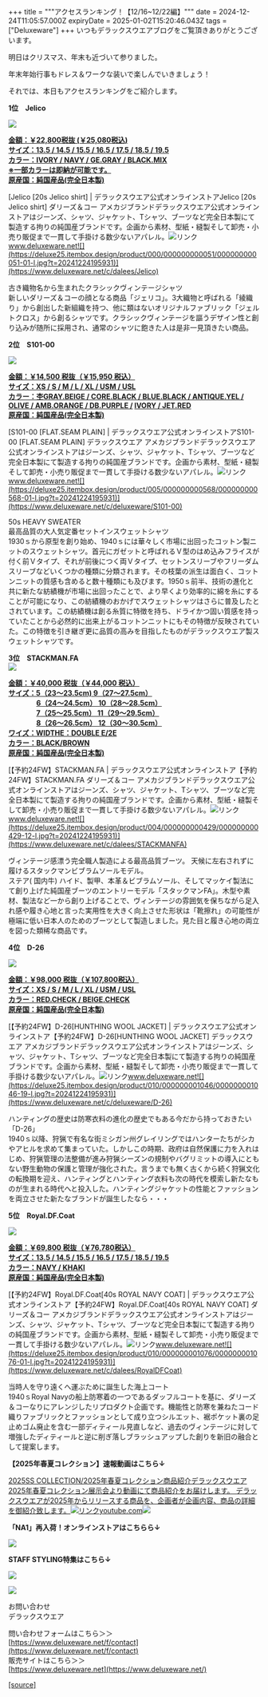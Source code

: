 +++
title = """アクセスランキング！【12/16~12/22編】"""
date = 2024-12-24T11:05:57.000Z
expiryDate = 2025-01-02T15:20:46.043Z
tags = ["Deluxeware"]
+++
いつもデラックスウエアブログをご覧頂きありがとうございます。

明日はクリスマス、年末も近づいて参りました。

年末年始行事もドレス＆ワークな装いで楽しんでいきましょう！

それでは、本日もアクセスランキングをご紹介します。

**1位　Jelico**

**[![](https://stat.ameba.jp/user_images/20241218/16/deluxeware/66/92/j/o1199159815522933305.jpg)](https://stat.ameba.jp/user_images/20241218/16/deluxeware/66/92/j/o1199159815522933305.jpg)**

**[金額：￥22,800税抜 (￥25,080税込)](https://www.deluxeware.net/c/dalees/Jelico)  
[サイズ：13.5 / 14.5 / 15.5 / 16.5 / 17.5 / 18.5 / 19.5](https://www.deluxeware.net/c/dalees/Jelico)  
[カラー：IVORY / NAVY / GE.GRAY / BLACK.MIX](https://www.deluxeware.net/c/dalees/Jelico)  
[※一部カラーは即納が可能です。](https://www.deluxeware.net/c/dalees/Jelico)  
[原産国：純国産品(完全日本製)](https://www.deluxeware.net/c/dalees/Jelico)**

[Jelico \[20s Jelico shirt\] | デラックスウエア公式オンラインストアJelico \[20s Jelico shirt\] ダリーズ＆コー アメカジブランドデラックスウエア公式オンラインストアはジーンズ、シャツ、ジャケット、Tシャツ、ブーツなど完全日本製にて製造する拘りの純国産ブランドです。企画から素材、型紙・縫製そして卸売・小売り販促まで一貫して手掛ける数少ないアパレル。![リンク](https://c.stat100.ameba.jp/ameblo/symbols/v3.20.0/svg/gray/editor_link.svg)www.deluxeware.net![](https://deluxe25.itembox.design/product/000/000000000051/000000000051-01-l.jpg?t=20241224195931)](https://www.deluxeware.net/c/dalees/Jelico)

古き織物名から生まれたクラシックヴィンテージシャツ  
新しいダリーズ＆コーの顔となる商品「ジェリコ」。3大織物と呼ばれる「綾織り」から創出した新組織を持つ、他に類はないオリジナルファブリック「ジェルトクロス」から創るシャツです。クラシックヴィンテージを謳うデザイン性と創り込みが随所に採用され、通常のシャツに飽きた人は是非一見頂きたい商品。

**2位　S101-00**

![](https://deluxe25.itembox.design/product/005/000000000568/000000000568-19-l.jpg?t=20241224195931)

**[金額：￥14,500 税抜（￥15,950 税込）](https://www.deluxeware.net/c/deluxeware/S101-00)  
[サイズ：XS / S / M / L / XL / USM / USL](https://www.deluxeware.net/c/deluxeware/S101-00)  
[カラー：杢GRAY.BEIGE / CORE.BLACK / BLUE.BLACK / ANTIQUE.YEL / OLIVE / AMB.ORANGE / DB.PURPLE /](https://www.deluxeware.net/c/deluxeware/S101-00) [IVORY / JET.RED](https://www.deluxeware.net/c/deluxeware/S101-00)  
[原産国：純国産品(完全日本製)](https://www.deluxeware.net/c/deluxeware/S101-00)**

[S101-00 \[FLAT.SEAM PLAIN\] | デラックスウエア公式オンラインストアS101-00 \[FLAT.SEAM PLAIN\] デラックスウエア アメカジブランドデラックスウエア公式オンラインストアはジーンズ、シャツ、ジャケット、Tシャツ、ブーツなど完全日本製にて製造する拘りの純国産ブランドです。企画から素材、型紙・縫製そして卸売・小売り販促まで一貫して手掛ける数少ないアパレル。![リンク](https://c.stat100.ameba.jp/ameblo/symbols/v3.20.0/svg/gray/editor_link.svg)www.deluxeware.net![](https://deluxe25.itembox.design/product/005/000000000568/000000000568-01-l.jpg?t=20241224195931)](https://www.deluxeware.net/c/deluxeware/S101-00)

50s HEAVY SWEATER  
最高品質の大人気定番セットインスウェットシャツ  
1930ｓから原型を創り始め、1940ｓには華々しく市場に出回ったコットン製ニットのスウェットシャツ。首元にガゼットと呼ばれるＶ型のはめ込みフライスが付く前Ｖタイプ、それが前後につく両Ｖタイプ、セットンスリーブやフリーダムスリーブなどいくつかの種類に分類されます。その枝葉の派生は面白く、コットンニットの質感も含めると数十種類にも及びます。1950ｓ前半、技術の進化と共に新たな紡績機が市場に出回ったことで、より早くより効率的に綿を糸にすることが可能になり、この紡績機のおかげでスウェットシャツはさらに普及したとされています。この紡績機は創る糸質に特徴を持ち、ドライかつ固い質感を持っていたことから必然的に出来上がるコットンニットにもその特徴が反映されていた。この特徴を引き継ぎ更に品質の高みを目指したものがデラックスウエア製スウェットシャツです。

**3位　STACKMAN.FA**  
![](https://deluxe25.itembox.design/product/004/000000000429/000000000429-11-l.jpg?t=20241224195931)

**[金額：￥40,000 税抜（￥44,000 税込）](https://www.deluxeware.net/c/dalees/STACKMANFA)  
[サイズ：5（23〜23.5cm) 9（27〜27.5cm）](https://www.deluxeware.net/c/dalees/STACKMANFA)  
　　　　[6（24〜24.5cm） 10（28〜28.5cm）](https://www.deluxeware.net/c/dalees/STACKMANFA)  
　　　　[7（25〜25.5cm） 11（29〜29.5cm）](https://www.deluxeware.net/c/dalees/STACKMANFA)  
　　　　[8（26〜26.5cm） 12（30〜30.5cm）](https://www.deluxeware.net/c/dalees/STACKMANFA)  
[ワイズ：WIDTHE：DOUBLE E/2E](https://www.deluxeware.net/c/dalees/STACKMANFA)  
[カラー：BLACK/BROWN](https://www.deluxeware.net/c/dalees/STACKMANFA)  
[原産国：純国産品(完全日本製)](https://www.deluxeware.net/c/dalees/STACKMANFA)**

[【予約24FW】STACKMAN.FA | デラックスウエア公式オンラインストア【予約24FW】STACKMAN.FA ダリーズ＆コー アメカジブランドデラックスウエア公式オンラインストアはジーンズ、シャツ、ジャケット、Tシャツ、ブーツなど完全日本製にて製造する拘りの純国産ブランドです。企画から素材、型紙・縫製そして卸売・小売り販促まで一貫して手掛ける数少ないアパレル。![リンク](https://c.stat100.ameba.jp/ameblo/symbols/v3.20.0/svg/gray/editor_link.svg)www.deluxeware.net![](https://deluxe25.itembox.design/product/004/000000000429/000000000429-12-l.jpg?t=20241224195931)](https://www.deluxeware.net/c/dalees/STACKMANFA)

ヴィンテージ感漂う完全職人製造による最高品質ブーツ。 天候に左右されずに履けるスタックマンビブラムソールモデル。  
ステア( 国内牛) ハイド、製甲、本革＆ビブラムソール、そしてマッケイ製法にて創り上げた純国産ブーツのエントリーモデル「スタックマンFA」。木型や素材、製法など一から創り上げることで、ヴィンテージの雰囲気を保ちながら足入れ感や履き心地と言った実用性を大きく向上させた形状は「靴擦れ」の可能性が極端に低い日本人のためのブーツとして製造しました。見た目と履き心地の両立を図った類稀な商品です。

**4位　D-26**

![](https://deluxe25.itembox.design/product/010/000000001046/000000001046-03-l.jpg?t=20241224195931)

**[金額：￥98,000 税抜（￥107,800税込）](https://www.deluxeware.net/c/deluxeware/D-26)  
[サイズ：XS / S / M / L / XL / USM / USL](https://www.deluxeware.net/c/deluxeware/D-26)  
[カラー：RED.CHECK / BEIGE.CHECK](https://www.deluxeware.net/c/deluxeware/D-26)  
[原産国：純国産品(完全日本製)](https://www.deluxeware.net/c/deluxeware/D-26)**

[【予約24FW】D-26\[HUNTHING WOOL JACKET\] | デラックスウエア公式オンラインストア【予約24FW】D-26\[HUNTHING WOOL JACKET\] デラックスウエア アメカジブランドデラックスウエア公式オンラインストアはジーンズ、シャツ、ジャケット、Tシャツ、ブーツなど完全日本製にて製造する拘りの純国産ブランドです。企画から素材、型紙・縫製そして卸売・小売り販促まで一貫して手掛ける数少ないアパレル。![リンク](https://c.stat100.ameba.jp/ameblo/symbols/v3.20.0/svg/gray/editor_link.svg)www.deluxeware.net![](https://deluxe25.itembox.design/product/010/000000001046/000000001046-19-l.jpg?t=20241224195931)](https://www.deluxeware.net/c/deluxeware/D-26)

ハンティングの歴史は防寒衣料の進化の歴史でもある今だから持っておきたい「D-26」  
1940ｓ以降、狩猟で有名な街ミシガン州グレイリングではハンターたちがシカやアヒルを求めて集まっていた。しかしこの時期、政府は自然保護に力を入れはじめ、狩猟管理の法整備が進み狩猟シーズンの規制やバグリミットの導入にともない野生動物の保護と管理が強化された。言うまでも無く古くから続く狩猟文化の転換期を迎え、ハンティングとハンティング衣料も次の時代を模索し新たなものが生まれる時代へと投入した。ハンティングジャケットの性能とファッションを両立させた新たなブランドが誕生したなら・・・

**5位　Royal.DF.Coat**

![](https://deluxe25.itembox.design/product/010/000000001076/000000001076-08-l.jpg?t=20241224195931)

**[金額：￥69,800 税抜（￥76,780税込）](https://www.deluxeware.net/c/dalees/RoyalDFCoat)  
[サイズ：13.5 / 14.5 / 15.5 / 16.5 / 17.5 / 18.5 / 19.5](https://www.deluxeware.net/c/dalees/RoyalDFCoat)  
[カラー：NAVY / KHAKI](https://www.deluxeware.net/c/dalees/RoyalDFCoat)  
[原産国：純国産品(完全日本製)](https://www.deluxeware.net/c/dalees/RoyalDFCoat)**

[【予約24FW】Royal.DF.Coat\[40s ROYAL NAVY COAT\] | デラックスウエア公式オンラインストア【予約24FW】Royal.DF.Coat\[40s ROYAL NAVY COAT\] ダリーズ＆コー アメカジブランドデラックスウエア公式オンラインストアはジーンズ、シャツ、ジャケット、Tシャツ、ブーツなど完全日本製にて製造する拘りの純国産ブランドです。企画から素材、型紙・縫製そして卸売・小売り販促まで一貫して手掛ける数少ないアパレル。![リンク](https://c.stat100.ameba.jp/ameblo/symbols/v3.20.0/svg/gray/editor_link.svg)www.deluxeware.net![](https://deluxe25.itembox.design/product/010/000000001076/000000001076-01-l.jpg?t=20241224195931)](https://www.deluxeware.net/c/dalees/RoyalDFCoat)

当時人を守り遠くへ運ぶために誕生した海上コート  
1940ｓRoyal Navyの船上防寒着の一つであるダッフルコートを基に、ダリーズ＆コーなりにアレンジしたリプロダクト企画です。機能性と防寒を兼ねたコード織りファブリックとファッションとして成り立つシルエット、裾ポケット裏の足止めゴム廃止を含む一部ディティール見直しなど、過去のヴィンテージに対して増強したディティールと逆に削ぎ落しブラッシュアップした創りを新旧の融合として提案します。

**【2025年春夏コレクション】速報動画はこちら↓**

[2025SS COLLECTION/2025年春夏コレクション商品紹介デラックスウエア2025年春夏コレクション展示会より動画にて商品紹介をお届けします。 デラックスウエアが2025年からリリースする商品を、企画者が企画内容、商品の詳細を御紹介致します。![リンク](https://c.stat100.ameba.jp/ameblo/symbols/v3.20.0/svg/gray/editor_link.svg)youtube.com![](https://i.ytimg.com/vi/A71qJSd2lh4/hqdefault.jpg?sqp=-oaymwEXCOADEI4CSFryq4qpAwkIARUAAIhCGAE=&rs=AOn4CLAjvDtZHCLmch_wfz5qqtOMUoi28A&days_since_epoch=20081)](https://youtube.com/playlist?list=PLmcuUjZ67rhnclr762_W-zDg7FyyrNvqF&si=PMWuMv7F7MCKjpgq)

**「NA1」再入荷！オンラインストアはこちらら↓**

[![](https://stat.ameba.jp/user_images/20241224/10/deluxeware/90/fc/j/o1200050015524983776.jpg?caw=800)](https://www.deluxeware.net/c/dalees/NA1)

**STAFF STYLING特集はこちら↓**

[![](https://stat.ameba.jp/user_images/20241205/11/deluxeware/42/a2/j/o1200050015517935293.jpg?caw=800)](https://www.deluxeware.net/f/styling)

[![](https://stat.ameba.jp/user_images/20240315/15/deluxeware/04/7f/j/o0800026015413271803.jpg?caw=800)](https://www.instagram.com/deluxeware/?hl=ja)

お問い合わせ  
デラックスウエア

問い合わせフォームはこちら＞＞  
[https://www.deluxeware.net/f/contact](https://www.deluxeware.net/f/contact)  
販売サイトはこちら＞＞  
[https://www.deluxeware.net](https://www.deluxeware.net/)

[[source]](https://ameblo.jp/deluxeware/entry-12879848594.html)
